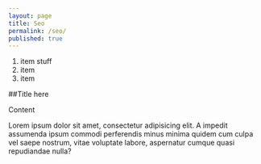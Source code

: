 ```yaml
---
layout: page
title: Seo
permalink: /seo/
published: true
---
```


1. item stuff
2. item
3. item


##Title here

Content



Lorem ipsum dolor sit amet, consectetur adipisicing elit. A impedit assumenda ipsum commodi perferendis minus minima quidem cum culpa vel saepe nostrum, vitae voluptate labore, aspernatur cumque quasi repudiandae nulla?

